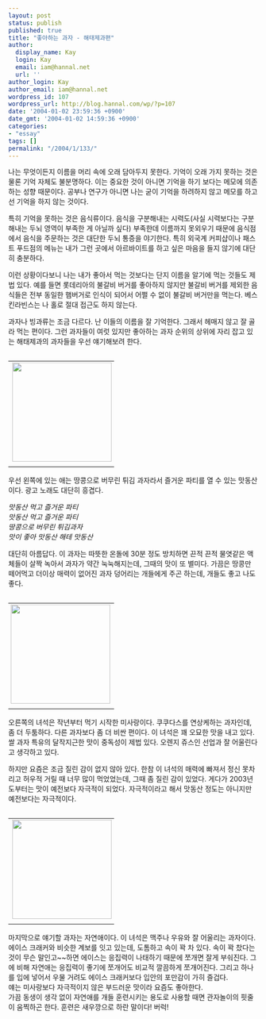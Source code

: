 ```yaml
---
layout: post
status: publish
published: true
title: "좋아하는 과자 - 해태제과편"
author:
  display_name: Kay
  login: Kay
  email: iam@hannal.net
  url: ''
author_login: Kay
author_email: iam@hannal.net
wordpress_id: 107
wordpress_url: http://blog.hannal.com/wp/?p=107
date: '2004-01-02 23:59:36 +0900'
date_gmt: '2004-01-02 14:59:36 +0900'
categories:
- "essay"
tags: []
permalink: "/2004/1/133/"
---
```

<p>나는 무엇이든지 이름을 머리 속에 오래 담아두지 못한다. 기억이 오래 가지 못하는 것은 물론 기억 자체도 불분명하다. 이는 중요한 것이 아니면 기억을 하기 보다는 메모에 의존하는 성향 때문이다. 공부나 연구가 아니면 나는 굳이 기억을 하려하지 않고 메모를 하고선 기억을 하지 않는 것이다.</p>
<p>특히 기억을 못하는 것은 음식류이다. 음식을 구분해내는 시력도(사실 시력보다는 구분 해내는 두뇌 영역이 부족한 게 아닐까 싶다) 부족한데 이름까지 못외우기 때문에 음식점에서 음식을 주문하는 것은 대단한 두뇌 통증을 야기한다. 특히 외국계 커피샵이나 패스트 푸드점의 메뉴는 내가 그런 곳에서 아르바이트를 하고 싶은 마음을 들지 않기에 대단히 충분하다.</p>
<p>이런 상황이다보니 나는 내가 좋아서 먹는 것보다는 단지 이름을 알기에 먹는 것들도 제법 있다. 예를 들면 롯데리아의 불갈비 버거를 좋아하지 않지만 불갈비 버거를 제외한 음식들은 전부 동일한 햄버거로 인식이 되어서 어쩔 수 없이 불갈비 버거만을 먹는다. 베스킨라빈스는 나 홀로 절대 접근도 하지 않는다.</p>
<p>과자나 빙과류는 조금 다르다. 난 이들의 이름을 잘 기억한다. 그래서 헤매지 않고 잘 골라 먹는 편이다. 그런 과자들이 여럿 있지만 좋아하는 과자 순위의 상위에 자리 잡고 있는 해태제과의 과자들을 우선 얘기해보려 한다.</p>
<table align="left">
<tr>
<td style="padding-right:5"><center><img src="http://blog.hannal.com/tt-attach/0331/040331203736766144/972996.jpg" width="200" height="200"></center></td>
</tr>
<tr>
<td class="centerphoto"> </td>
</tr>
</table>
<p>우선 왼쪽에 있는 애는 땅콩으로 버무린 튀김 과자라서 즐거운 파티를 열 수 있는 맛동산이다. 광고 노래도 대단히 흥겹다.</p>
<p><i>맛동산 먹고 즐거운 파티<br />
맛동산 먹고 즐거운 파티<br />
땅콩으로 버무린 튀김과자<br />
맛이 좋아 맛동산 해테 맛동산</i></p>
<p>
대단히 아름답다. 이 과자는 따뜻한 온돌에 30분 정도 방치하면 끈적 끈적 물엿같은 액체들이 살짝 녹아서 과자가 약간 눅눅해지는데, 그때의 맛이 또 별미다. 가끔은 땅콩만 떼어먹고 더이상 매력이 없어진 과자 덩어리는 개들에게 주곤 하는데, 개들도 좋고 나도 좋다.</p>
<table align="right">
<tr>
<td style="padding-left:5"><center><img src="http://blog.hannal.com/tt-attach/0331/040331203736766144/413368.jpg" width="200" height="200"></center></td>
</tr>
<tr>
<td class="centerphoto"> </td>
</tr>
</table>
<p>오른쪽의 녀석은 작년부터 먹기 시작한 미사랑이다. 쿠쿠다스를 연상케하는 과자인데, 좀 더 두툼하다. 다른 과자보다 좀 더 비싼 편이다. 이 녀석은 꽤 오묘한 맛을 내고 있다. 쌀 과자 특유의 달작지근한 맛이 중독성이 제법 있다. 오렌지 쥬스인 선업과 잘 어울린다고 생각하고 있다.</p>
<p>하지만 요즘은 조금 질린 감이 없지 않아 있다. 한참 이 녀석의 매력에 빠져서 정신 못차리고 허우적 거릴 때 너무 많이 먹었었는데, 그때 좀 질린 감이 있었다. 게다가 2003년도부터는 맛이 예전보다 자극적이 되었다. 자극적이라고 해서 맛동산 정도는 아니지만 예전보다는 자극적이다.</p>
<table align="left">
<tr>
<td style="padding-right:5"><center><img src="http://blog.hannal.com/tt-attach/0331/040331203736766144/412496.jpg" width="200" height="200"></center></td>
</tr>
<tr>
<td class="centerphoto"> </td>
</tr>
</table>
<p>마지막으로 얘기할 과자는 자연애이다. 이 녀석은 맥주나 우유와 잘 어울리는 과자이다. 에이스 크래커와 비슷한 계보를 잇고 있는데, 도톰하고 속이 꽉 차 있다. 속이 꽉 찼다는 것이 무슨 말인고~~하면 에이스는 응집력이 나태하기 때문에 쪼개면 잘게 부숴진다. 그에 비해 자연애는 응집력이 좋기에 쪼개어도 비교적 깔끔하게 쪼개어진다. 그리고 하나를 입에 넣어서 우물 거려도 에이스 크래커보다 입안의 포만감이 가히 즐겁다.<br />
얘는 미사랑보다 자극적이지 않은 부드러운 맛이라 요즘도 좋아한다.<br />
가끔 동생이 생각 없이 자연애를 개들 훈련시키는 용도로 사용할 때면 관자놀이의 핏줄이 움찍하곤 한다. 훈련은 새우깡으로 하란 말이다! 버럭!</p>
